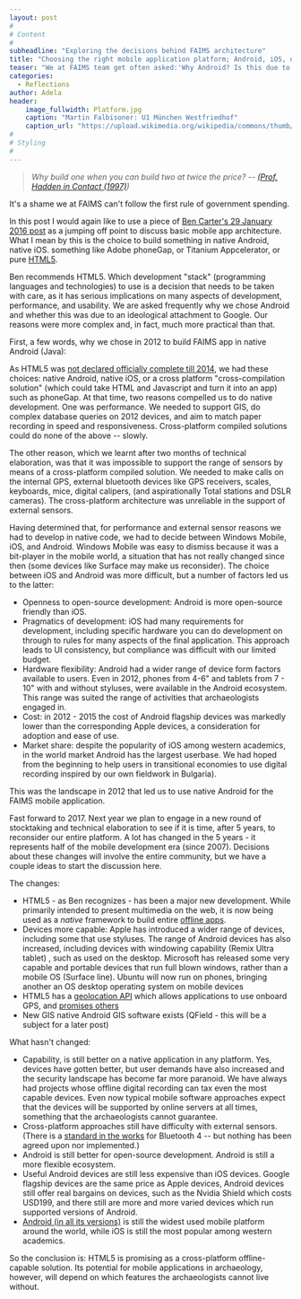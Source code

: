 ```yaml
---
layout: post
#
# Content
#
subheadline: "Exploring the decisions behind FAIMS architecture"
title: "Choosing the right mobile application platform; Android, iOS, or cross-platform?"
teaser: "We at FAIMS team get often asked:'Why Android? Is this due to some ideological attachment to Google?' Not quite. Our reasons were more complex and much more practical than that."
categories:
  - Reflections
author: Adela
header:
    image_fullwidth: Platform.jpg
    caption: "Martin Falbisoner: U1 München Westfriedhof"
    caption_url: "https://upload.wikimedia.org/wikipedia/commons/thumb/3/31/Westfriedhof_zentral.JPG/1200px-Westfriedhof_zentral.JPG"
#
# Styling
#
---
```


> *Why build one when you can build two at twice the price? 
> -- [(Prof. Hadden in Contact (1997)](https://www.youtube.com/watch?v=Et4sMJP9FmM))* 

It's a shame we at FAIMS can't follow the first rule of government spending.

In this post I would again like to use a piece of [Ben Carter's 29 January 2016 post](http://commons.digitalarchaeology.msu.edu/digitaldatacollection/2016/01/29/new-version-of-a-robust-open-flexible-and-offline-digital-data-collection-in-the-field/) 
as a jumping off point to discuss basic mobile app architecture. What I mean by this is the choice to build something in native Android, native iOS. something like Adobe phoneGap, or Titanium Appcelerator, 
or pure [HTML5](https://en.wikipedia.org/wiki/HTML5). 

Ben recommends HTML5. Which development "stack" (programming languages and technologies) to use is a decision that needs to be taken with care, as it has serious implications on many aspects of development, 
performance, and usability. We are asked frequently why we chose Android and whether this was due to an ideological attachment to Google. Our reasons were more complex and, in fact, much more practical than 
that.

First, a few words, why we chose in 2012 to build FAIMS app in native Android (Java):

As HTML5 was [not declared officially complete till 2014](http://motherboard.vice.com/blog/html5-is-quietly-changing-the-landscape),  we had these choices: native Android, native iOS, or a cross platform 
"cross-compilation solution" (which could take HTML and Javascript and turn it into an app) such as phoneGap. At that time, two reasons compelled us to do native development. One was performance. We needed 
to support GIS, do complex database queries on 2012 devices, and aim to match paper recording in speed and responsiveness. Cross-platform compiled solutions could do none of the above -- slowly.

The other reason, which we learnt after two months of technical elaboration, was that it was impossible to support the range of sensors by means of a cross-platform compiled solution. 
We needed to make calls on the internal GPS, external bluetooth devices like GPS receivers, scales, keyboards, mice, digital calipers, (and aspirationally Total stations and DSLR cameras). 
The cross-platform architecture was unreliable in the support of external sensors.

Having determined that, for performance and external sensor reasons we had to develop in native code, we had to decide between Windows Mobile, iOS, and Android. Windows Mobile was easy to dismiss 
because it was a bit-player in the mobile world, a situation that has not really changed since then (some devices like Surface may make us reconsider). The choice between iOS and Android was more 
difficult, but a number of factors led us to the latter:

* Openness to open-source development: Android is more open-source friendly than iOS.
* Pragmatics of development: iOS had many requirements for development, including specific hardware you can do development on through to rules for many aspects of the final application. This approach leads to UI consistency, but compliance was difficult with our limited budget.
* Hardware flexibility: Android had a wider range of device form factors available to users. Even in 2012, phones from 4-6" and tablets from 7 - 10" with and without styluses, were available in the Android ecosystem. This range was suited the range of activities that archaeologists engaged in.
* Cost: in 2012 - 2015 the cost of Android flagship devices was markedly lower than the corresponding Apple devices, a consideration for adoption and ease of use.
* Market share: despite the popularity of iOS among western academics, in the world market Android has the largest userbase. We had hoped from the beginning to help users in transitional economies to use digital recording inspired by our own fieldwork in Bulgaria).

This was the landscape in 2012 that led us to use native Android for the FAIMS mobile application.

Fast forward to 2017. Next year we plan to engage in a new round of stocktaking and technical elaboration to see if it is time, after 5 years, to reconsider our entire platform. 
A lot has changed in the 5 years - it represents half of the mobile development era (since 2007). Decisions about these changes will involve the entire community, but we have a couple 
ideas to start the discussion here. 

The changes: 

* HTML5 - as Ben recognizes - has been a major new development. While primarily intended to present multimedia on the web, it is now being used as a *native* framework to build 
  entire [offline apps](http://motherboard.vice.com/blog/html5-is-quietly-changing-the-landscape).
* Devices more capable: Apple has introduced a wider range of devices, including some that use styluses. The range of Android devices has also increased, including devices with windowing 
  capability (Remix Ultra tablet) , such as used on the desktop. Microsoft has released some very capable and portable devices that run full blown windows, rather than a mobile OS (Surface line). 
  Ubuntu will now run on phones, bringing another an OS desktop operating system on mobile devices
* HTML5 has a [geolocation API](http://geospatialtraining.com/introduction-to-the-html5-geolocation-api/) which allows applications to use onboard GPS, 
  and [promises others](http://blog.teamtreehouse.com/exploring-javascript-device-apis)
* New GIS native Android GIS software exists (QField - this will be a subject for a later post)

What hasn't changed:

* Capability, is still better on a native application in any platform. Yes, devices have gotten better, but user demands have also increased and the security landscape has become far more paranoid. 
  We have always had projects whose offline digital recording can tax even the most capable devices. Even now typical mobile software approaches expect that the devices will be supported by online 
  servers at all times, something that the archaeologists cannot guarantee.
* Cross-platform approaches still have difficulty with external sensors. (There is a [standard in the works](https://developers.google.com/web/updates/2015/07/interact-with-ble-devices-on-the-web?hl=en) 
  for Bluetooth 4 -- but nothing has been agreed upon nor implemented.)
* Android is still better for open-source development. Android is still a more flexible ecosystem.
* Useful Android devices are still less expensive than iOS devices. Google flagship devices are the same price as Apple devices, Android devices still offer real bargains on devices, such as the Nvidia 
  Shield which costs USD199, and there still are more and more varied devices which run supported versions of Android.
* [Android (in all its versions)](https://www.netmarketshare.com/operating-system-market-share.aspx?qprid=10&qpcustomd=1) is still the widest used mobile platform around the world, while iOS is 
  still the most popular among western academics.

So the conclusion is: HTML5 is promising as a cross-platform offline-capable solution. Its potential for mobile applications in archaeology, however, will depend on which features the archaeologists 
cannot live without. 









